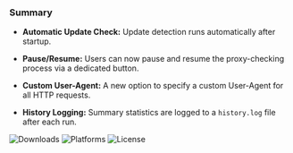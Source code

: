 ### Summary

- **Automatic Update Check:** Update detection runs automatically after startup.

- **Pause/Resume:** Users can now pause and resume the proxy-checking process via a dedicated button.

- **Custom User-Agent:** A new option to specify a custom User-Agent for all HTTP requests.

- **History Logging:** Summary statistics are logged to a `history.log` file after each run.

![Downloads](https://img.shields.io/github/downloads/Jesewe/proxy-checker/v1.3.0/total?style=for-the-badge&logo=github&color=D5006D) ![Platforms](https://img.shields.io/badge/platform-Windows-blue?style=for-the-badge&color=D5006D) ![License](https://img.shields.io/github/license/jesewe/proxy-checker?style=for-the-badge&color=D5006D)
